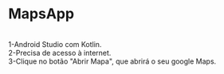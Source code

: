 # MapsApp
<BR>1-Android Studio com Kotlin.
<BR>2-Precisa de acesso à internet.
<BR>3-Clique no botão "Abrir Mapa", que abrirá o seu google Maps.
